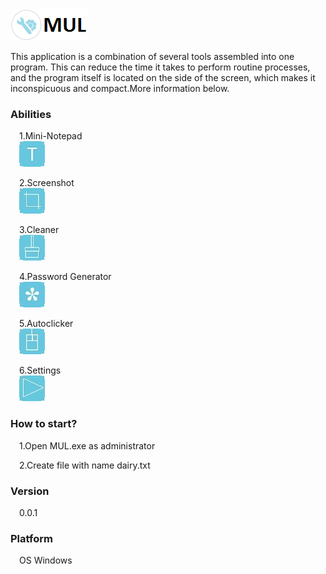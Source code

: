 <img src="imgs/icon.png">
<p>This application is a combination of several tools assembled into one program. This can reduce the time it takes to perform routine processes, and the program itself is located on the side of the screen, which makes it inconspicuous and compact.More information below.</p>
<h3>Abilities</h3>
<p>&#8195;1.Mini-Notepad<br>
&#8195;<img src="imgs/textarea.jpg"></p>
<p>&#8195;2.Screenshot<br>
&#8195;<img src="imgs/screenshot.jpg">
<p>&#8195;3.Cleaner<br>
&#8195;<img src="imgs/cleaner.jpg">
<p>&#8195;4.Password Generator<br>
&#8195;<img src="imgs/passgen.jpg">
<p>&#8195;5.Autoclicker<br>
&#8195;<img src="imgs/autoclicker.jpg">
<p>&#8195;6.Settings<br>
&#8195;<img src="imgs/autorun.jpg">
<h3>How to start?</h3>
<p>&#8195;1.Open MUL.exe as administrator</p>
<p>&#8195;2.Create file with name dairy.txt</p>
<h3>Version</h3>
<p>&#8195;0.0.1</p>
<h3>Platform</h3>
<p>&#8195;OS Windows</p>
